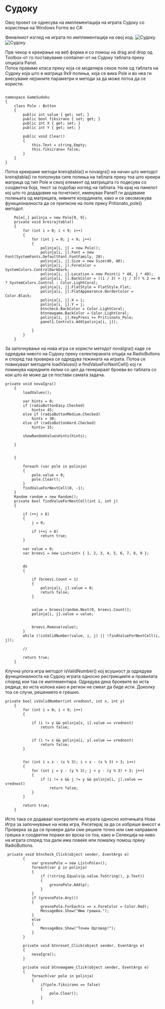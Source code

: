 # Судоку

Овој проект се однесува на имплементација на играта Судоку со користење на Windows Forms во C#.

Финалниот изглед на играта по имплементација на овој код.
![Судоку](https://i.postimg.cc/QNqjHhZy/sudokuu.png)
![Судоку](https://i.postimg.cc/QxTCCvS9/funkcija.png)

Прв чекор е креирање на веб форма и со помош на drag and drop од Toolbox-от го поставуваме cointainer-от на Судоку таблата преку опцијата Panel. <br>
Потоа правиме класа преку која се моделира секое поле од таблата на Судоку која што е матрица 9x9 полиња, која се вика Pole и во неа ги внесуваме нејзините параметри 
и методи за да може потоа да се користи. 



```

namespace GameSudoku
{
    class Pole : Button
    {
        public int value { get; set; }
        public bool fiksirano { set; get; }
        public int X { get; set; }
        public int Y { get; set; }

        public void Clear()
        {
            this.Text = string.Empty;
            this.fiksirano= false;
        }
    }
}
```
Потоа креираме методи kreirajtabla() и novaigra() на начин што методот kreirajtabla() ги пополнува сите полиња на таблата преку тоа што креира матрица од тип Pole и секој
елемент од матрицата го подесува со соодветна боја, текст за подобар изглед на таблата. На крај на панелот кој што го додадовме на почетокот, именуван Panel1 ги додаваме
полињата од матрицата, нивните координати, како и се овозможува функционалностa да се притисне на  поле преку Pritisnato_pole() методот.      


        
        Pole[,] polinja = new Pole[9, 9];
        private void kreirajtabla()
        {
            for (int i = 0; i < 9; i++)
            {
                for (int j = 0; j < 9; j++)
                {
                    polinja[i, j] = new Pole();
                    polinja[i, j].Font = new Font(SystemFonts.DefaultFont.FontFamily, 20);
                    polinja[i, j].Size = new Size(40, 40);
                    polinja[i, j].ForeColor = SystemColors.ControlDarkDark;
                    polinja[i, j].Location = new Point(i * 40, j * 40);
                    polinja[i, j].BackColor = ((i / 3) + (j / 3)) % 2 == 0 ? SystemColors.Control : Color.LightCoral;
                    polinja[i, j].FlatStyle = FlatStyle.Flat;
                    polinja[i, j].FlatAppearance.BorderColor = Color.Black;
                    polinja[i, j].X = i;
                    polinja[i, j].Y = j;
                    btncheck.BackColor = Color.LightCoral;
                    btnnewgame.BackColor = Color.LightCoral;
                    polinja[i, j].KeyPress += Pritisnato_Pole;
                    panel1.Controls.Add(polinja[i, j]);

                }
            }
        }    
        


   
За започнување на нова игра се користи методот novaIgra() каде се одредува нивото на Судоку преку селектираната опција на RadioButtons и според таа проверка се одредува тежината  на играта. Потоа се повикуваат методите loadValues() и  findValueForNextCell() кој ги поминува наредните ќелии со цел да генерираат броеви во таблата со кои што ќе може да се постави самата задача. <br>



    private void novaIgra()
        {
            loadValues();

            var hints = 0;
            if (radioButtonEasy.Checked)
                hints= 45;
            else if (radioButtonMedium.Checked)
                hints = 30;
            else if (radioButtonHard.Checked)
                hints= 15;

            showRandomValuesHints(hints);

        }  
        
        
        {

            foreach (var pole in polinja)
            {
                pole.value = 0;
                pole.Clear();
            }
            findValueForNextCell(0, -1);
        }
        Random random = new Random();
        private bool findValueForNextCell(int i, int j)
        {
            
            if (++j > 8)
            {
                j = 0;
                
                if (++i > 8)
                    return true;
            }

            var value = 0;
            var broevi = new List<int> { 1, 2, 3, 4, 5, 6, 7, 8, 9 };

            
            do
            {
                
                if (broevi.Count < 1)
                {
                    polinja[i, j].value = 0;
                    return false;
                }

                
                value = broevi[random.Next(0, broevi.Count)];
                polinja[i, j].value = value;

               
                broevi.Remove(value);
            }
            while (!isValidNumber(value, i, j) || !findValueForNextCell(i, j));

            //

            return true;
        }
        
        
        
        
Клучна улога игра методот isValidNumber() кој всушност ја одредува функционалноста на Судоку играта односно рестрикциите и правилата според кои таа се имплементира. Одредува дека броевите во иста редица, во иста колона како и регион не смеат да биде исти. Доколку тоа се случи, решението е грешно.



    private bool isValidNumber(int vrednost, int x, int y)
        {
            for (int i = 0; i < 9; i++)
            {
               
                if (i != y && polinja[x, i].value == vrednost)
                    return false;

                
                if (i != x && polinja[i, y].value == vrednost)
                    return false;
            }

           
            for (int i = x - (x % 3); i < x - (x % 3) + 3; i++)
            {
                for (int j = y - (y % 3); j < y - (y % 3) + 3; j++)
                {
                    if (i != x && j != y && polinja[i, j].value == vrednost)
                        return false;
                }
            }

            return true;
        }
        
        
        
        




        
<p> Исто така се додаваат контролите на играта односно копчињата Нова Игра за започнување на нова игра, Ресетирај за да се избрише внесот и Проверка 
за да се провери дали сме решиле точно или сме направиле грешка и соодветни пораки во врска со тоа, како и Селекција на ниво на играта според тоа 
дали има повеќе или помалку помош преку RadioButtons. </p>


```
 private void btncheck_Click(object sender, EventArgs e)
        {
            var gresnoPole = new List<Pole>();
            foreach(var p in polinja)
            {
                if (!string.Equals(p.value.ToString(), p.Text))
                {
                    gresnoPole.Add(p);
                }
            }
            if (gresnoPole.Any())
            {
                gresnoPole.ForEach(x => x.ForeColor = Color.Red);
                MessageBox.Show("Има грешка.");
            }
            else
            {
                MessageBox.Show("Точен Одговор!");
            }
        }

        private void btnreset_Click(object sender, EventArgs e)
        {
            novaIgra();
        }

        private void btnnewgame_Click(object sender, EventArgs e)
        {
            foreach(var pole in polinja)
            {
                if(pole.fiksirano == false)
                {
                    pole.Clear();
                }
            }







